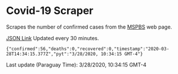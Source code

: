# Covid-19 Scraper

Scrapes the number of confirmed cases from the [MSPBS](https://www.mspbs.gov.py/covid-19.php) web page.

[JSON Link](https://jmayalag.github.io/covid19-scrape/cases.json)
Updated every 30 minutes.
```
{"confirmed":56,"deaths":0,"recovered":0,"timestamp":"2020-03-28T14:34:15.377Z","pyt":"3/28/2020, 10:34:15 GMT-4"}
```
Last update (Paraguay Time): 3/28/2020, 10:34:15 GMT-4